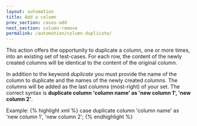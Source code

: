 ```yaml
---
layout: automation
title: Add a column
prev_section: cases-add
next_section: column-remove
permalink: /automation/column-duplicate/
---
```

This action offers the opportunity to duplicate a column, one or more times, into an existing set of test-cases. For each row, the content of the newly created columns will be identical to the content of the original column.

In addition to the keyword *duplicate* you must provide the name of the column to duplicate and the names of the newly created columns. The columns will be added as the last columns (most-right) of your set. The correct syntax is **duplicate column 'column name' as 'new column 1', 'new column 2'**.

Example:
{% highlight xml %}
case duplicate column 'column name' as 'new column 1', 'new column 2';
{% endhighlight %}
